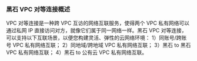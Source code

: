### 黑石 VPC 对等连接概述
VPC 对等连接是一种跨 VPC 互访的网络互联服务，使得两个 VPC 私有网络可以通过私网 IP 直接访问对方，就像它们属于同一网络一样。黑石 VPC 对等连接，可以支持以下互联场景，以便您构建灵活、弹性的云网络环境：
1）同账号/跨账号 VPC 私有网络互联；
2）同地域/跨地域 VPC 私有网络互联；
3）黑石 to 黑石 VPC 私有网络互联；
4）黑石 to 公有云 VPC 私有网络互联。
